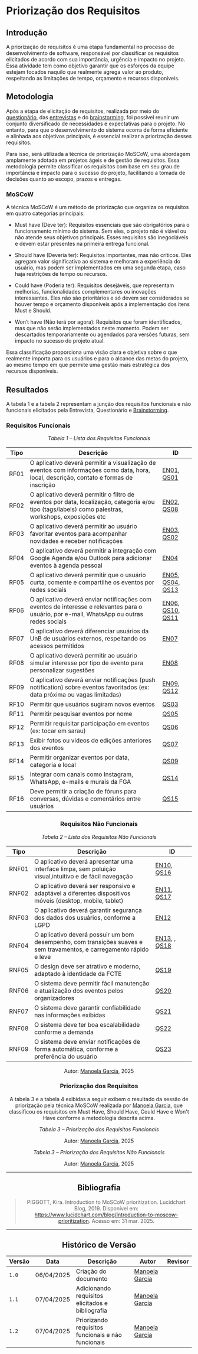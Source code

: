 # Priorização dos Requisitos

## Introdução
A priorização de requisitos é uma etapa fundamental no processo de desenvolvimento de software, responsável por classificar os requisitos elicitados de acordo com sua importância, urgência e impacto no projeto. Essa atividade tem como objetivo garantir que os esforços da equipe estejam focados naquilo que realmente agrega valor ao produto, respeitando as limitações de tempo, orçamento e recursos disponíveis.

## Metodologia
Após a etapa de elicitação de requisitos, realizada por meio do [questionário](), das [entrevistas]() e do [brainstorming](https://unbarqdsw2025-1-turma02.github.io/2025.1-T02-_G4_AgendaFCTE_Entrega_01/#/./Base/1.1.1.4.Brainstorming), foi possível reunir um conjunto diversificado de necessidades e expectativas para o projeto. No entanto, para que o desenvolvimento do sistema ocorra de forma eficiente e alinhada aos objetivos principais, é essencial realizar a priorização desses requisitos.

Para isso, será utilizada a técnica de priorização MoSCoW, uma abordagem amplamente adotada em projetos ágeis e de gestão de requisitos. Essa metodologia permite classificar os requisitos com base em seu grau de importância e impacto para o sucesso do projeto, facilitando a tomada de decisões quanto ao escopo, prazos e entregas.

### MoSCoW
A técnica MoSCoW é um método de priorização que organiza os requisitos em quatro categorias principais:

- Must have (Deve ter): Requisitos essenciais que são obrigatórios para o funcionamento mínimo do sistema. Sem eles, o projeto não é viável ou não atende seus objetivos principais. Esses requisitos são inegociáveis e devem estar presentes na primeira entrega funcional.

- Should have (Deveria ter): Requisitos importantes, mas não críticos. Eles agregam valor significativo ao sistema e melhoram a experiência do usuário, mas podem ser implementados em uma segunda etapa, caso haja restrições de tempo ou recursos.

- Could have (Poderia ter): Requisitos desejáveis, que representam melhorias, funcionalidades complementares ou inovações interessantes. Eles não são prioritários e só devem ser considerados se houver tempo e orçamento disponíveis após a implementação dos itens Must e Should.

- Won’t have (Não terá por agora): Requisitos que foram identificados, mas que não serão implementados neste momento. Podem ser descartados temporariamente ou agendados para versões futuras, sem impacto no sucesso do projeto atual.

Essa classificação proporciona uma visão clara e objetiva sobre o que realmente importa para os usuários e para o alcance das metas do projeto, ao mesmo tempo em que permite uma gestão mais estratégica dos recursos disponíveis.

## Resultados

A tabela 1 e a tabela 2 representam a junção dos requisitos funcionais e não funcionais elicitados pela Entrevista, Questionário e [Brainstorming](https://unbarqdsw2025-1-turma02.github.io/2025.1-T02-_G4_AgendaFCTE_Entrega_01/#/./Base/1.1.1.4.Brainstorming).

### Requisitos Funcionais

<center>

*Tabela 1 – Lista dos Requisitos Funcionais*

| Tipo  | Descrição                                                                                                      | ID                                   |
|-------|--------------------------------------------------------------------------------------------------------------|---------------------------------------|
| RF01  | O aplicativo deverá permitir a visualização de eventos com informações como data, hora, local, descrição, contato e formas de inscrição                                                     | [EN01](./Base/1.1.5.1.Entrevista?id=requisitos-funcionais), [QS01](./Base/1.1.5.2.Questionario?id=requisitos-funcionais)                           |
| RF02  | O aplicativo deverá permitir o filtro de eventos por data, localização, categoria e/ou tipo (tags/labels) como palestras, workshops, exposições etc                                                     | [EN02](./Base/1.1.5.1.Entrevista?id=requisitos-funcionais), [QS08](./Base/1.1.5.2.Questionario?id=requisitos-funcionais)                           |
| RF03  | O aplicativo deverá permitir ao usuário favoritar eventos para acompanhar novidades e receber notificações                                                     | [EN03](./Base/1.1.5.1.Entrevista?id=requisitos-funcionais), [QS02](./Base/1.1.5.2.Questionario?id=requisitos-funcionais)                           |
| RF04  | O aplicativo deverá permitir a integração com Google Agenda e/ou Outlook para adicionar eventos à agenda pessoal                                                     | [EN04](./Base/1.1.5.1.Entrevista?id=requisitos-funcionais)                           |
| RF05  | O aplicativo deverá permitir que o usuário curta, comente e compartilhe os eventos por redes sociais                                                     | [EN05](./Base/1.1.5.1.Entrevista?id=requisitos-funcionais), [QS04](./Base/1.1.5.2.Questionario?id=requisitos-funcionais), [QS13](./Base/1.1.5.2.Questionario?id=requisitos-funcionais)                           |
| RF06  | O aplicativo deverá enviar notificações com eventos de interesse e relevantes para o usuário, por e-mail, WhatsApp ou outras redes sociais                                                     | [EN06](./Base/1.1.5.1.Entrevista?id=requisitos-funcionais), [QS10](./Base/1.1.5.2.Questionario?id=requisitos-funcionais), [QS11](./Base/1.1.5.2.Questionario?id=requisitos-funcionais)                            |
| RF07  | O aplicativo deverá diferenciar usuários da UnB de usuários externos, respeitando os acessos permitidos                                                     | [EN07](./Base/1.1.5.1.Entrevista?id=requisitos-funcionais)                           |
| RF08  | O aplicativo deverá permitir ao usuário simular interesse por tipo de evento para personalizar sugestões                                                     | [EN08](./Base/1.1.5.1.Entrevista?id=requisitos-funcionais)                           |
| RF09  | O aplicativo deverá enviar notificações (push notification) sobre eventos favoritados (ex: data próxima ou vagas limitadas)                                                     | [EN09](./Base/1.1.5.1.Entrevista?id=requisitos-funcionais), [QS12](./Base/1.1.5.2.Questionario?id=requisitos-funcionais)                           |
| RF10  | Permitir que usuários sugiram novos eventos	                                                     | [QS03](./Base/1.1.5.2.Questionario?id=requisitos-funcionais)                           |
| RF11  | Permitir pesquisar eventos por nome	                                                     | [QS05](./Base/1.1.5.2.Questionario?id=requisitos-funcionais)                           |
| RF12  | Permitir requisitar participação em eventos (ex: tocar em sarau)	                                                     | [QS06](./Base/1.1.5.2.Questionario?id=requisitos-funcionais)                           |
| RF13  | Exibir fotos ou vídeos de edições anteriores dos eventos	                                                     | [QS07](./Base/1.1.5.2.Questionario?id=requisitos-funcionais)                           |
| RF14  | Permitir organizar eventos por data, categoria e local	                                                     | [QS09](./Base/1.1.5.2.Questionario?id=requisitos-funcionais)                           |
| RF15  | Integrar com canais como Instagram, WhatsApp, e-mails e murais da FGA	                                                     | [QS14](./Base/1.1.5.2.Questionario?id=requisitos-funcionais)                           |
| RF16  | Deve permitir a criação de fóruns para conversas, dúvidas e comentários entre usuários	                                                     | [QS15](./Base/1.1.5.2.Questionario?id=requisitos-funcionais)                           |

### Requisitos Não Funcionais

<center>

*Tabela 2 – Lista dos Requisitos Não Funcionais*

| Tipo  | Descrição                                                                                                      | ID                                   |
|-------|--------------------------------------------------------------------------------------------------------------|---------------------------------------|
| RNF01  | O aplicativo deverá apresentar uma interface limpa, sem poluição visual,intuitivo e de fácil navegação                                                     | [EN10](./Base/1.1.5.1.Entrevista?id=requisitos-não-funcionais), [QS16](./Base/1.1.5.2.Questionario?id=requisitos-não-funcionais)                           |
| RNF02  | O aplicativo deverá ser responsivo e adaptável a diferentes dispositivos móveis  (desktop, mobile, tablet)                                                     | [EN11](./Base/1.1.5.1.Entrevista?id=requisitos-não-funcionais), [QS17](./Base/1.1.5.2.Questionario?id=requisitos-não-funcionais)                           |
| RNF03  | O aplicativo deverá garantir segurança dos dados dos usuários, conforme a LGPD                                                    | [EN12](./Base/1.1.5.1.Entrevista?id=requisitos-não-funcionais)                           |
| RNF04  | O aplicativo deverá possuir um bom desempenho, com transições suaves e sem travamentos, e carregamento rápido e leve                                                     | [EN13](./Base/1.1.5.1.Entrevista?id=requisitos-não-funcionais), , [QS18](./Base/1.1.5.2.Questionario?id=requisitos-não-funcionais)                           |
| RNF05  | O design deve ser atrativo e moderno, adaptado à identidade da FCTE                                                    | [QS19](./Base/1.1.5.2.Questionario?id=requisitos-não-funcionais)                           |
| RNF06  | O sistema deve permitir fácil manutenção e atualização dos eventos pelos organizadores                                                   | [QS20](./Base/1.1.5.2.Questionario?id=requisitos-não-funcionais)                           |
| RNF07  | O sistema deve garantir confiabilidade nas informações exibidas                                                    | [QS21](./Base/1.1.5.2.Questionario?id=requisitos-não-funcionais)                           |
| RNF08  | O sistema deve ter boa escalabilidade conforme a demanda                                                    | [QS22](./Base/1.1.5.2.Questionario?id=requisitos-não-funcionais)                           |
| RNF09  | O sistema deve enviar notificações de forma automática, conforme a preferência do usuário                                                    | [QS23](./Base/1.1.5.2.Questionario?id=requisitos-não-funcionais)                           |

Autor: [Manoela Garcia](https://github.com/manu-sgc), 2025

</center>

### Priorização dos Requisitos

A tabela 3 e a tabela 4 exibidas a seguir exibem o resultado da sessão de priorização pela técnica MoSCoW realizada por [Manoela Garcia](https://github.com/manu-sgc), que classificou os requisitos em Must Have, Should Have, Could Have e Won't Have conforme a metodologia descrita acima.

<center>

*Tabela 3 – Priorização dos Requisitos Funcionais*



Autor: [Manoela Garcia](https://github.com/manu-sgc), 2025

</center>

<center>

*Tabela 3 – Priorização dos Requisitos Não Funcionais*



Autor: [Manoela Garcia](https://github.com/manu-sgc), 2025

</center>

---

## Bibliografia
>PIGGOTT, Kira. Introduction to MoSCoW prioritization. Lucidchart Blog, 2019. Disponível em: https://www.lucidchart.com/blog/introduction-to-moscow-prioritization. Acesso em: 31 mar. 2025.

---

## Histórico de Versão
| Versão | Data       | Descrição | Autor     |       Revisor         |
| ------ | ---------- | --------- | --------- | --------------------- |
| `1.0` | 06/04/2025  | Criação do documento | [Manoela Garcia](https://github.com/manu-sgc) |  |
| `1.1` | 07/04/2025  | Adicionando requisitos elicitados e bibliografia | [Manoela Garcia](https://github.com/manu-sgc) |  |
| `1.2` | 07/04/2025  | Priorizando requisitos funcionais e não funcionais | [Manoela Garcia](https://github.com/manu-sgc) |  |
